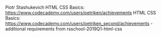 Piotr Stashukevich
HTML CSS Basics: https://www.codecademy.com/users/petriken/achievements
HTML CSS Basics: https://www.codecademy.com/users/petriken_second/achievements - additional requirements from rsschool-2019Q1-html-css
